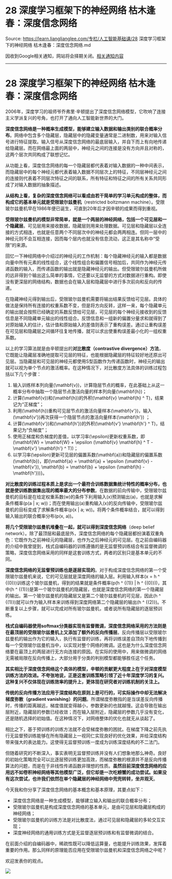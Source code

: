 # 28 深度学习框架下的神经网络 枯木逢春：深度信念网络 

Source: https://learn.lianglianglee.com/专栏/人工智能基础课/28 深度学习框架下的神经网络 枯木逢春：深度信念网络.md

因收到Google相关通知，网站将会择期关闭。[相关通知内容](https://lumendatabase.org/notices/44265620)

---

# 28 深度学习框架下的神经网络 枯木逢春：深度信念网络

2006年，深度学习的祖师爷乔弗里·辛顿提出了深度信念网络模型，它吹响了连接主义学派复兴的号角，也打开了通向人工智能新世界的大门。

**深度信念网络是一种概率生成模型，能够建立输入数据和输出类别的联合概率分布**。网络中包含多个隐藏层，隐藏层中的隐藏变量通常是二进制数，用来对输入信号进行特征提取。输入信号从深度信念网络的最底层输入，并自下而上有向地传递给隐藏层。而在网络最上面的两层中，神经元之间的连接是没有方向并且对称的，这两个层次共同构成了联想记忆。

从功能上看，深度信念网络的每一个隐藏层都代表着对输入数据的一种中间表示，而隐藏层中的每个神经元都代表着输入数据不同层次上的特征，不同层神经元之间的连接则代表着不同层次特征之间的联系，所有特征和特征之间的所有关系共同形成了对输入数据的抽象描述。

**从结构上看，复杂的深度信念网络可以看成由若干简单的学习单元构成的整体，而构成它的基本单元就是受限玻尔兹曼机**（restricted boltzmann machine）。受限玻尔兹曼机早在1986年便已诞生，可直到20年后才因辛顿的成果而得到重视。

**受限玻尔兹曼机的模型非常简单，就是一个两层的神经网络，包括一个可见层和一个隐藏层**。可见层用来接收数据，隐藏层则用来处理数据。可见层和隐藏层以全连接的方式相连，也就是任意两个不同层次中的神经元都会两两相连。但同一层中的神经元则不会互相连接，因而每个层内也就没有信息流动，这正是其名称中“受限”的来源。

回忆一下神经网络中介绍过的神经元的工作机制：每个隐藏神经元的输入都是数据向量中所有元素的线性组合，这个线性组合和偏置信号相加后，共同作为神经元传递函数的输入，而传递函数的输出就是隐藏神经元的输出。但受限玻尔兹曼机所做的远非得到个输出这么简单的事情，它还要以无监督的方式对数据进行重构。即使没有更深层的网络结构，数据也会在输入层和隐藏层中进行多次前向和反向的传递。

在隐藏神经元得到输出后，受限玻尔兹曼机需要将输出结果反馈给可见层。具体的做法是保持所有连接的权重系数不变，但是将方向反转，这样一来，每个隐藏单元的输出就会按照已经确定的系数反馈给可见层，可见层的每个神经元接收到的反馈信息是不同隐藏单元输出的线性组合。反馈信息和一组新的偏置分量求和就得到了对原始输入的估计，估计值和原始输入的差值则表示了重构误差。通过让重构误差在可见层和隐藏层之间循环往复地传播，就可以求出使重构误差最小化的一组权重系数。

以上的学习算法就是由辛顿提出的**对比散度（contrastive divergence）方法**，它既能让隐藏层准确地提取可见层的特征，也能根据隐藏层的特征较好地还原出可见层。当隐藏层和可见层的神经元都使用S型函数作为传递函数时，神经元的输出就可以视为单个节点的激活概率。在这种情况下，对比散度方法具体的训练过程包括以下几个步骤：

1. 输入训练样本列向量\(\\mathbf{v}\)，计算隐层节点的概率，在此基础上从这一概率分布中抽取一个隐层节点激活向量的样本列向量\(\\mathbf{h}\)；
2. 计算\(\\mathbf{v}\)和\(\\mathbf{h}\)的外积\(\\mathbf{v} \\mathbf{h} ^ T\)，结果记为“正梯度”；
3. 利用\(\\mathbf{h}\)重构可见层节点的激活向量样本\(\\mathbf{v'}\)，输入\(\\mathbf{v'}\)再次获得一个隐层节点的激活向量样本\(\\mathbf{h'}\) ；
4. 计算\(\\mathbf{v'}\)和\(\\mathbf{h'}\)的外积\(\\mathbf{v'} \\mathbf{h'} ^ T\)，结果记为“负梯度”；
5. 使用正梯度和负梯度的差值，以学习率\(\\epsilon\)更新权重系数，即\(\\mathbf{W} = \\mathbf{W} + \\epsilon (\\mathbf{v} \\mathbf{h} ^ T - \\mathbf{v'} \\mathbf{h'} ^ T)\)；
6. 以学习率\(\\epsilon\)更新可见层的偏置系数\(\\mathbf{a}\)和隐藏层的偏置系数\(\\mathbf{b}\)，即\(\\mathbf{a} = \\mathbf{a} + \\epsilon (\\mathbf{v} - \\mathbf{v'}), \\mathbf{b} = \\mathbf{b} + \\epsilon (\\mathbf{h} - \\mathbf{h'})\)}。

**对比散度的训练过程本质上是求出一个最符合训练数据集统计特性的概率分布，也就是使训练数据集出现的概率最大的分布参数**。在数据的前向传输中，受限玻尔兹曼机的目标是在给定权重系数\(w\)的条件下利用输入\(x\)预测输出\(a\)，也就是求解条件概率\(p(a | x; w)\)；而在使用输出\(a\)重构输入\(x\)的反向传输中，受限玻尔兹曼机的目标变成了求解条件概率\(p(x | a; w)\)。将两个条件概率结合，就可以得到输入输出的联合概率分布\(p(x, a)\)。

**将几个受限玻尔兹曼机堆叠在一起，就可以得到深度信念网络**（deep belief network）。除了最顶层和最底层外，深度信念网络的每个隐藏层都扮演着双重角色：它既作为之前神经元的隐藏层，也作为之后神经元的可见层。在之前自编码器的介绍中我曾提到，栈式自编码器的训练遵循的是无监督预训练结合有监督微调的策略，深度信念网络采用的同样是这套训练方式，两者的区别只是基本单元的不同。

**深度信念网络的无监督预训练也是逐层实现的**。对于构成深度信念网络的第一个受限玻尔兹曼机来说，它的可见层就是深度网络的输入层。利用输入样本\(x = h ^ {(0)}\)训练这个玻尔兹曼机，得到的结果就是条件概率\(p(h ^ {(1)} | h ^ {(0)})\)，其中\(h ^ {(1)}\)是第一个玻尔兹曼机的隐藏层，也就是深度信念网络的第一个隐藏层的输出。第一个玻尔兹曼机的隐藏层又是第二个玻尔兹曼机的可见层，因此\(h ^ {(1)}\)就可以作为输入样本来训练得到深度网络第二个隐藏层的输出\(h ^ {(2)}\)。不断重复以上步骤，就可以完成对所有玻尔兹曼机，或者说所有隐藏层的逐层预训练。

**栈式自编码器使用softmax分类器实现有监督微调，深度信念网络采用的方法则是在最顶层的受限玻尔兹曼机上又添加了额外的反向传播层**。反向传播层以受限玻尔兹曼机的输出作为它的输入，执行有监督的训练，再将训练误差自顶向下地传播到每一个受限玻尔兹曼机当中，以实现对整个网络的微调。这也是为什么深度信念网络要在最顶上的两层进行无方向连接的原因。在实际的使用中，用来做微调的网络无需被局限在反向传播上，大部分用于分类的判别模型都能够胜任这个任务。

**其实相比于深度信念网络这个具体的模型，辛顿的贡献更大程度上在于对深度模型训练方法的改进。不夸张地说，正是这套训练策略引领了近十年深度学习的复兴。这种复兴不仅体现在训练效率的提升上，更体现在研究者对训练机制的关注上。**

**传统的反向传播方法应用于深度结构在原则上是可行的，可实际操作中却无法解决梯度弥散（gradient vanishing）的问题**。所谓梯度弥散指的是当误差反向传播时，传播的距离越远，梯度值就变得越小，参数更新的也就越慢。这会导致在输出层附近，隐藏层的参数已经收敛；而在输入层附近，隐藏层的参数几乎没有变化，还是随机选择的初始值。在这种情况下，对网络整体的优化也就无从谈起了。

相比之下，基于预训练的训练方法就不会受梯度弥散的困扰。在梯度下降之前先执行无监督预训练能够在所有隐藏层上一视同仁实现良好的优化效果，并给深度结构带来强大的表达能力。这使得无监督预训练一度成为训练深度结构的不二法门。

但随着研究的不断深入，事实表明无监督预训练并没有人们想象地那么神奇。良好的初始化策略完全可以比逐层预训练更加高效，而梯度弥散的根源并不是反向传播算法的问题，而是在于非线性传递函数非理想的性质。**虽然目前深度信念网络的应用远不如卷积神经网络等其他模型广泛，但它却是一次吃螃蟹的成功尝试。如果没有这次尝试，也许我们依然在单个隐藏层的神经网络中兜兜转转，坐井观天**。

今天我和你分享了深度信念网络的基本概念和基本原理，其要点如下：

* 深度信念网络是一种生成模型，能够建立输入和输出的联合概率分布；
* 受限玻尔兹曼机是构成深度信念网络的基本单元，是由可见层和隐藏层构成的神经网络；
* 受限玻尔兹曼机的训练方法是对比散度法，通过可见层和隐藏层的多轮交互实现；
* 深度神经网络的通用训练方式是无监督逐层预训练和有监督微调的结合。

在前面介绍的自编码器中，稀疏性既可以降低运算量，也能提升训练效果，发挥着重要的作用。那么同样的原理能否应用在受限玻尔兹曼机和深度信念网络之中呢？

欢迎发表你的观点。

![](assets/6ee015991274b820f056695c8b5f9e45.jpg)